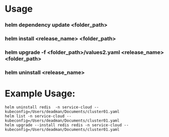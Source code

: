 # Usage


### helm dependency update <folder_path>
### helm install <release_name> <folder_path>
### helm upgrade -f <folder_path>/values2.yaml <release_name> <folder_path>
### helm uninstall <release_name>


# Example Usage:

    helm uninstall redis  -n service-cloud --kubeconfig=/Users/deadman/Documents/cluster01.yaml
    helm list -n service-cloud --kubeconfig=/Users/deadman/Documents/cluster01.yaml
    helm upgrade --install redis redis -n service-cloud --kubeconfig=/Users/deadman/Documents/cluster01.yaml
